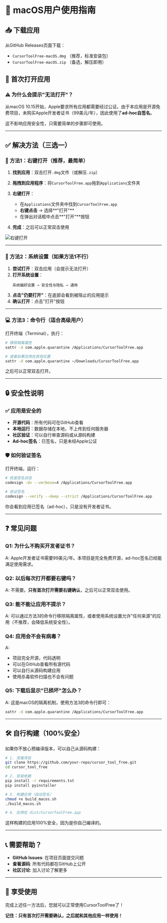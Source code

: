 # 🍎 macOS用户使用指南

## 📥 下载应用

从GitHub Releases页面下载：
- `CursorToolFree-macOS.dmg` （推荐，标准安装包）
- `CursorToolFree-macOS.zip` （备选，解压即用）

## 🚀 首次打开应用

### ⚠️ 为什么会提示"无法打开"？

从macOS 10.15开始，Apple要求所有应用都需要经过公证。由于本应用是开源免费项目，未购买Apple开发者证书（99美元/年），因此使用了**ad-hoc自签名**。

这不影响应用安全性，只需要简单的步骤即可使用。

---

## ✅ 解决方法（三选一）

### 🌟 方法1：右键打开（推荐，最简单）

1. **找到应用**：双击打开`.dmg`文件（或解压`.zip`）
2. **拖拽到应用程序**：将`CursorToolFree.app`拖到`Applications`文件夹
3. **右键打开**：
   - 在`Applications`文件夹中找到`CursorToolFree.app`
   - **右键点击** → 选择**"打开"**
   - 在弹出对话框中点击**"打开"**按钮

4. **完成**：之后可以正常双击使用

![右键打开](https://support.apple.com/library/content/dam/edam/applecare/images/zh_CN/macos/Big-Sur/macos-big-sur-control-click-open.jpg)

---

### 🔧 方法2：系统设置（如果方法1不行）

1. **尝试打开**：双击应用（会提示无法打开）
2. **打开系统设置**：
   ```
   系统偏好设置 → 安全性与隐私 → 通用
   ```
3. **点击"仍要打开"**：在底部会看到被阻止的应用提示
4. **确认打开**：点击"打开"按钮

---

### 💻 方法3：命令行（适合高级用户）

打开终端（Terminal），执行：

```bash
# 移除隔离属性
xattr -d com.apple.quarantine /Applications/CursorToolFree.app

# 或者如果应用在其他位置
xattr -d com.apple.quarantine ~/Downloads/CursorToolFree.app
```

之后可以正常双击打开。

---

## 🔒 安全性说明

### ✅ 应用是安全的

- **开源代码**：所有代码可在GitHub查看
- **本地运行**：数据存储在本地，不上传到任何服务器
- **社区验证**：可以自行审查源码或从源码构建
- **Ad-hoc签名**：已签名，只是未经Apple公证

### 🛡️ 如何验证签名

打开终端，运行：

```bash
# 检查签名状态
codesign -dv --verbose=4 /Applications/CursorToolFree.app

# 验证签名
codesign --verify --deep --strict /Applications/CursorToolFree.app
```

你会看到应用已签名（ad-hoc），只是没有开发者证书。

---

## ❓ 常见问题

### Q1: 为什么不购买开发者证书？

A: Apple开发者证书需要99美元/年。本项目是完全免费开源，ad-hoc签名已经能满足使用需求。

### Q2: 以后每次打开都要右键吗？

A: 不需要。**只有首次打开需要右键确认**，之后可以正常双击使用。

### Q3: 能不能让应用不提示？

A: 可以通过方法3的命令行移除隔离属性，或者使用系统设置允许"任何来源"的应用（不推荐，会降低系统安全性）。

### Q4: 应用会不会有病毒？

A: 
- 项目完全开源，代码透明
- 可以在GitHub查看所有源代码
- 可以自行从源码构建应用
- 使用杀毒软件扫描也不会有问题

### Q5: 下载后显示"已损坏"怎么办？

A: 这是macOS的隔离机制，使用方法3的命令行即可：

```bash
xattr -d com.apple.quarantine /Applications/CursorToolFree.app
```

---

## 🛠️ 自行构建（100%安全）

如果你不放心预编译版本，可以自己从源码构建：

```bash
# 1. 克隆项目
git clone https://github.com/your-repo/cursor_tool_free.git
cd cursor_tool_free

# 2. 安装依赖
pip install -r requirements.txt
pip install pyinstaller

# 3. 构建应用（自动签名）
chmod +x build_macos.sh
./build_macos.sh

# 4. 应用在 dist/CursorToolFree.app
```

这样构建的应用100%安全，因为是你自己编译的。

---

## 📞 需要帮助？

- **GitHub Issues**: 在项目页面提交问题
- **查看源码**: 所有代码都在GitHub上公开
- **社区讨论**: 加入讨论了解更多

---

## 🎉 享受使用

完成上述任一方法后，您就可以正常使用CursorToolFree了！

**记住：只有首次打开需要确认，之后就和其他应用一样使用！**

